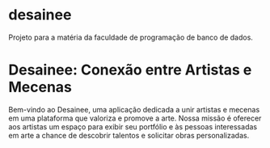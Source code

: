 # desainee
Projeto para a matéria da faculdade de programação de banco de dados.

<h1>Desainee: Conexão entre Artistas e Mecenas</h1>
<p>Bem-vindo ao Desainee, uma aplicação dedicada a unir artistas e mecenas em uma plataforma que valoriza e promove a arte. Nossa missão é oferecer aos artistas um espaço para exibir seu portfólio e às pessoas interessadas em arte a chance de descobrir talentos e solicitar obras personalizadas.</p>
</br>
